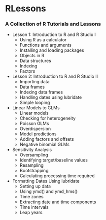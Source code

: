 # RLessons
### A Collection of R Tutorials and Lessons ###

* Lesson 1: Introduction to R and R Studio I
  - Using R as a calculator
  - Functions and arguments
  - Installing and loading packages
  - Objects in R
  - Data structures
  - Indexing
  - Factors
* Lesson 2: Introduction to R and R Studio II
  - Importing data
  - Data frames
  - Indexing data frames
  - Handling dates using lubridate
  - Simple looping
* Linear Models to GLMs
  - Linear models
  - Checking for heterogeneity
  - Poisson GLMs
  - Overdispersion
  - Model predictions
  - Adding factors and offsets
  - Negative binomial GLMs
* Sensitivity Analysis
  - Oversampling
  - Identifying target/baseline values
  - Resampling
  - Bootstrapping
  - Calculating processing time required
* Formatting Dates Using lubridate
  - Setting up data
  - Using ymd() and ymd_hms()
  - Time zones
  - Extracting date and time components
  - Time intervals
  - Leap years

